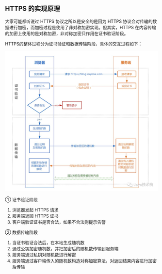 

## **HTTPS 的实现原理**

大家可能都听说过 HTTPS 协议之所以是安全的是因为 HTTPS 协议会对传输的数据进行加密，而加密过程是使用了非对称加密实现。但其实，HTTPS 在内容传输的加密上使用的是对称加密，非对称加密只作用在证书验证阶段。

HTTPS的整体过程分为证书验证和数据传输阶段，具体的交互过程如下：

![mloginfful](assets/mloginfful-20240416142733-enp6pfl.jpeg)

① 证书验证阶段

1. 浏览器发起 HTTPS 请求
2. 服务端返回 HTTPS 证书
3. 客户端验证证书是否合法，如果不合法则提示告警

② 数据传输阶段

1. 当证书验证合法后，在本地生成随机数
2. 通过公钥加密随机数，并把加密后的随机数传输到服务端
3. 服务端通过私钥对随机数进行解密
4. 服务端通过客户端传入的随机数构造对称加密算法，对返回结果内容进行加密后传输
